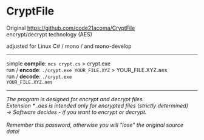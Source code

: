 # CryptFile

Original https://github.com/code21acoma/CryptFile<br />
encrypt/decrypt technology (AES)<br />

adjusted for Linux C# / mono / and mono-develop<br />
<hr />

simple <b>compile</b>: <code>mcs crypt.cs</code> > crypt.exe<br />
run / <b>encode</b>: <code>./crypt.exe YOUR_FILE.XYZ</code> > YOUR_FILE.XYZ.aes<br />
run / <b>decode</b>: <code>./crypt.exe YOUR_FILE.XYZ.aes</code><br />
<hr />
<i>
The program is designed for encrypt and decrypt files.<br />
Extension * .aes  is intended only for encrypted files (strictly determined)<br />
-> Software decides - if you want to encrypt or decrypt.<br />
<br />
Remember this password, otherwise you will "lose" the original source data!<br />
</i>
<br />
